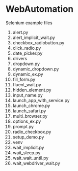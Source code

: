 # WebAutomation

Selenium example files
1. alert.py
2. alert_implicit_wait.py
3. checkbox_radiobutton.py
4. click_radio.py
5. date_picker.py
6. drivers
7. dropdown.py
8. dynamic_dropdown.py
9. dynamic_ex.py
11. fill_form.py
12. fluent_wait.py
13. hidden_element.py
14. input_name.py
15. launch_app_with_service.py
16. launch_chrome.py
17. launch_safari.py
18. multi_browser.py
19. options_ex.py
20. prompt.py
21. radio_checkbox.py
22. setup_demo.py
23. venv
24. wait_implicit.py
25. wait_sleep.py
26. wait_wait_until.py
27. wait_webdriver_wait.py